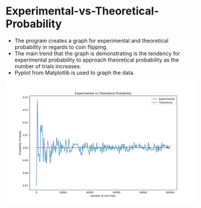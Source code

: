 # Experimental-vs-Theoretical-Probability
- The program creates a graph for experimental and theoretical probability in regards to coin flipping.
- The main trend that the graph is demonstrating is the tendency for experimental probability to approach theoretical probability as the number of trials increases.
- Pyplot from Matplotlib is used to graph the data.

![alt text](https://raw.githubusercontent.com/rishiso/Experimental-vs-Theoretical-Probability/master/Graph.png "Graphic")
